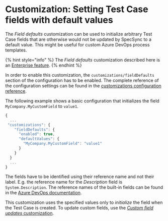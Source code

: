 # Customization: Setting Test Case fields with default values

The _Field defaults_ customization can be used to initialize arbitrary Test Case fields that are otherwise would not be updated by SpecSync to a default value. This might be useful for custom Azure DevOps process templates.

{% hint style="info" %}
The _Field defaults_ customization described here is an [Enterprise feature](../../licensing.md).
{% endhint %}

In order to enable this customization, the `customizations/fieldDefaults` section of the configuration has to be enabled. The complete reference of the configuration settings can be found in the [customizations configuration reference](../../reference/configuration/configuration-customizations.md#fielddefaults).

The following example shows a basic configuration that initializes the field `MyCompany.MyCustomField` to `value1`.

```javascript
{
  ...
 "customizations": {
    "fieldDefaults": {
      "enabled": true,
      "defaultValues": {
        "MyCompany.MyCustomField": "value1"
      }
    }
  }
  ...
}
```

The fields have to be identified using their reference name and not their label. E.g. the reference name for the _Description_ field is `System.Description`. The reference names of the built-in fields can be found in the [Azure DevOps documentation](https://docs.microsoft.com/en-us/azure/devops/boards/work-items/guidance/work-item-field?view=azure-devops).

This customization uses the specified values only to _initialize_ the field when the Test Case is created. To update custom fields, use the [_Custom field updates_ customization](customization-update-custom-test-case-fields-on-push.md).


